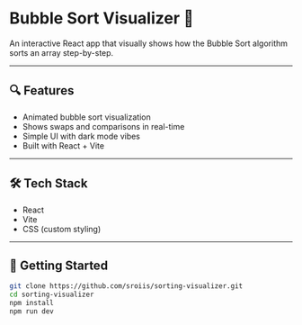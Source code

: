 # Bubble Sort Visualizer 🔄

An interactive React app that visually shows how the Bubble Sort algorithm sorts an array step-by-step.

---

## 🔍 Features

- Animated bubble sort visualization  
- Shows swaps and comparisons in real-time  
- Simple UI with dark mode vibes  
- Built with React + Vite

---

## 🛠 Tech Stack

- React  
- Vite  
- CSS (custom styling)

---

## 🚀 Getting Started

```bash
git clone https://github.com/sroiis/sorting-visualizer.git
cd sorting-visualizer
npm install
npm run dev
```
